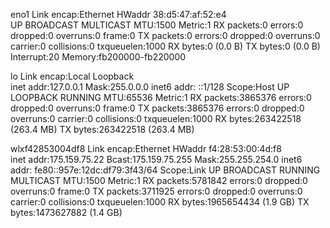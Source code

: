 eno1      Link encap:Ethernet  HWaddr 38:d5:47:af:52:e4  
          UP BROADCAST MULTICAST  MTU:1500  Metric:1
          RX packets:0 errors:0 dropped:0 overruns:0 frame:0
          TX packets:0 errors:0 dropped:0 overruns:0 carrier:0
          collisions:0 txqueuelen:1000 
          RX bytes:0 (0.0 B)  TX bytes:0 (0.0 B)
          Interrupt:20 Memory:fb200000-fb220000 

lo        Link encap:Local Loopback  
          inet addr:127.0.0.1  Mask:255.0.0.0
          inet6 addr: ::1/128 Scope:Host
          UP LOOPBACK RUNNING  MTU:65536  Metric:1
          RX packets:3865376 errors:0 dropped:0 overruns:0 frame:0
          TX packets:3865376 errors:0 dropped:0 overruns:0 carrier:0
          collisions:0 txqueuelen:1000 
          RX bytes:263422518 (263.4 MB)  TX bytes:263422518 (263.4 MB)

wlxf42853004df8 Link encap:Ethernet  HWaddr f4:28:53:00:4d:f8  
          inet addr:175.159.75.22  Bcast:175.159.75.255  Mask:255.255.254.0
          inet6 addr: fe80::957e:12dc:df79:3f43/64 Scope:Link
          UP BROADCAST RUNNING MULTICAST  MTU:1500  Metric:1
          RX packets:5781842 errors:0 dropped:0 overruns:0 frame:0
          TX packets:3711925 errors:0 dropped:0 overruns:0 carrier:0
          collisions:0 txqueuelen:1000 
          RX bytes:1965654434 (1.9 GB)  TX bytes:1473627882 (1.4 GB)

